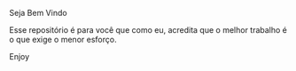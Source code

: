 Seja Bem Vindo

Esse repositório é para você que como eu, acredita que o melhor trabalho é o que exige o menor esforço.

Enjoy
